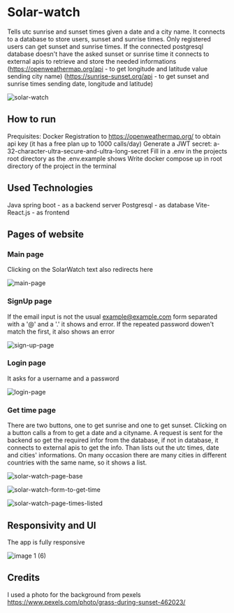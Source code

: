 # Solar-watch
Tells utc sunrise and sunset times given a date and a city name.
It connects to a database to store users, sunset and sunrise times.
Only registered users can get sunset and sunrise times.
If the connected postgresql database doesn't have the asked sunset or sunrise time it connects to external apis to retrieve and store the needed informations
(https://openweathermap.org/api - to get longitude and latitude value sending city name)
(https://sunrise-sunset.org/api - to get sunset and sunrise times sending date, longitude and latitude)

![solar-watch](https://github.com/user-attachments/assets/5a2bbe16-01af-42c4-bfbb-9843b9432e43)


## How to run
Prequisites:
Docker
Registration to https://openweathermap.org/ to obtain api key (it has a free plan up to 1000 calls/day)
Generate a JWT secret: a-32-character-ultra-secure-and-ultra-long-secret
Fill in a .env in the projects root directory as the .env.example shows
Write docker compose up in root directory of the project in the terminal 

## Used Technologies
Java spring boot - as a backend server
Postgresql - as database
Vite-React.js - as frontend

## Pages of website
### Main page 
Clicking on the SolarWatch text also redirects here

![main-page](https://github.com/user-attachments/assets/0620223c-682f-4c30-938a-3154987fc02b)

### SignUp page
If the email input is not the usual example@example.com form separated with a '@' and a '.' it shows and error.
If the repeated password dowen't match the first, it also shows an error

![sign-up-page](https://github.com/user-attachments/assets/0cf53ff0-c3c7-49ce-9bc2-2e030c10c132)

### Login page
It asks for a username and a password

![login-page](https://github.com/user-attachments/assets/37991f7c-0309-4d0b-a8f9-9d447f05ca81)

### Get time page
There are two buttons, one to get sunrise and one to get sunset.
Clicking on a button calls a from to get a date and a cityname.
A request is sent for the backend so get the required infor from the database, if not in database, it connects to external apis to get the info.
Than lists out the utc times, date and cities' informations.
On many occasion there are many cities in different countries with the same name, so it shows a list.

![solar-watch-page-base](https://github.com/user-attachments/assets/7a6dd9ab-40a3-46a4-8125-dc527a5a43d2)

![solar-watch-form-to-get-time](https://github.com/user-attachments/assets/0d2c31c2-681d-474b-8e87-9e3391d9adbb)

![solar-watch-page-times-listed](https://github.com/user-attachments/assets/acb38ea0-9015-4fe7-a6e1-98b812b3f2a1)

## Responsivity and UI
The app is fully responsive

![image 1 (6)](https://github.com/user-attachments/assets/9abb2692-36d6-44a2-8e5b-8fb43156a59a)

## Credits
I used a photo for the background from pexels
https://www.pexels.com/photo/grass-during-sunset-462023/

